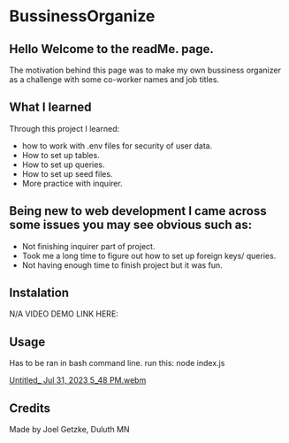 # BussinessOrganize

## Hello Welcome to the readMe. page.
The motivation behind this page was to make my own bussiness organizer as a challenge with some co-worker names and job titles.
## What I learned
Through this project I learned:
* how to work with .env files for security of user data.
* How to set up tables.
* How to set up queries.
* How to set up seed files.
* More practice with inquirer.
  
## Being new to web development I came across some issues you may see obvious such as:
* Not finishing inquirer part of project.
* Took me a long time to figure out how to set up foreign keys/ queries.
*  Not having enough time to finish project but it was fun.
 ## Instalation
N/A
VIDEO DEMO LINK HERE: 
## Usage
Has to be ran in bash command line. run this: node index.js

[Untitled_ Jul 31, 2023 5_48 PM.webm](https://github.com/Glansburg/BussinessOrganize/assets/117139285/d6048d6a-3a8e-49ac-a38a-4d880d37eafe)


## Credits

Made by Joel Getzke, Duluth MN
